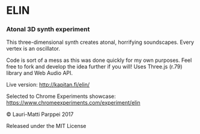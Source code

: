 # ELIN
### Atonal 3D synth experiment

This three-dimensional synth creates atonal, horrifying soundscapes. Every vertex is an oscillator. 

Code is sort of a mess as this was done quickly for my own purposes. Feel free to fork and develop the idea further if you will! Uses Three.js (r.79) library and Web Audio API.

Live version:
http://kapitan.fi/elin/

Selected to Chrome Experiments showcase:
https://www.chromeexperiments.com/experiment/elin

© Lauri-Matti Parppei 2017

Released under the MIT License
